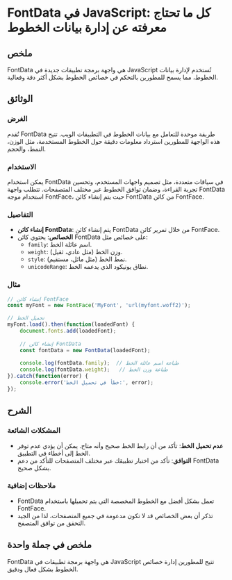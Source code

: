 <!--
Meta Description: # FontData في JavaScript: كل ما تحتاج معرفته عن إدارة بيانات الخطوط ## ملخص FontData هي واجهة برمجة تطبيقات جديدة في JavaScript تُستخدم لإدارة بيانات ...
Meta Keywords: fontdata, الخط, الخطوط, كائن, fontface
-->

# FontData في JavaScript: كل ما تحتاج معرفته عن إدارة بيانات الخطوط

## ملخص
FontData هي واجهة برمجة تطبيقات جديدة في JavaScript تُستخدم لإدارة بيانات الخطوط، مما يسمح للمطورين بالتحكم في خصائص الخطوط بشكل أكثر دقة وفعالية.

## الوثائق
### الغرض
تُقدم FontData طريقة موحدة للتعامل مع بيانات الخطوط في التطبيقات الويب. تتيح هذه الواجهة للمطورين استرداد معلومات دقيقة حول الخطوط المستخدمة، مثل الوزن، النمط، والحجم.

### الاستخدام
يمكن استخدام FontData في سياقات متعددة، مثل تصميم واجهات المستخدم، وتحسين تجربة القراءة، وضمان توافق الخطوط عبر مختلف المتصفحات. تتطلب واجهة FontData استخدام موجه FontFace، حيث يتم إنشاء كائن FontData من كائن FontFace.

### التفاصيل
- **إنشاء كائن FontData**: يتم إنشاء كائن FontData من خلال تمرير كائن FontFace.
- **الخصائص**: يحتوي كائن FontData على خصائص مثل:
  - `family`: اسم عائلة الخط.
  - `weight`: وزن الخط (مثل عادي، ثقيل).
  - `style`: نمط الخط (مثل مائل، مستقيم).
  - `unicodeRange`: نطاق يونيكود الذي يدعمه الخط.
  
### مثال
```javascript
// إنشاء كائن FontFace
const myFont = new FontFace('MyFont', 'url(myfont.woff2)');

// تحميل الخط
myFont.load().then(function(loadedFont) {
    document.fonts.add(loadedFont);
    
    // إنشاء كائن FontData
    const fontData = new FontData(loadedFont);
    
    console.log(fontData.family);  // طباعة اسم عائلة الخط
    console.log(fontData.weight);   // طباعة وزن الخط
}).catch(function(error) {
    console.error('خطأ في تحميل الخط:', error);
});
```

## الشرح
### المشكلات الشائعة
- **عدم تحميل الخط**: تأكد من أن رابط الخط صحيح وأنه متاح. يمكن أن يؤدي عدم توفر الخط إلى أخطاء في التطبيق.
- **التوافق**: تأكد من اختبار تطبيقك عبر مختلف المتصفحات للتأكد من دعم FontData بشكل صحيح.

### ملاحظات إضافية
- FontData تعمل بشكل أفضل مع الخطوط المخصصة التي يتم تحميلها باستخدام FontFace.
- تذكر أن بعض الخصائص قد لا تكون مدعومة في جميع المتصفحات، لذا من الجيد التحقق من توافق المتصفح.

## ملخص في جملة واحدة
FontData هي واجهة برمجة تطبيقات في JavaScript تتيح للمطورين إدارة خصائص الخطوط بشكل فعال ودقيق.